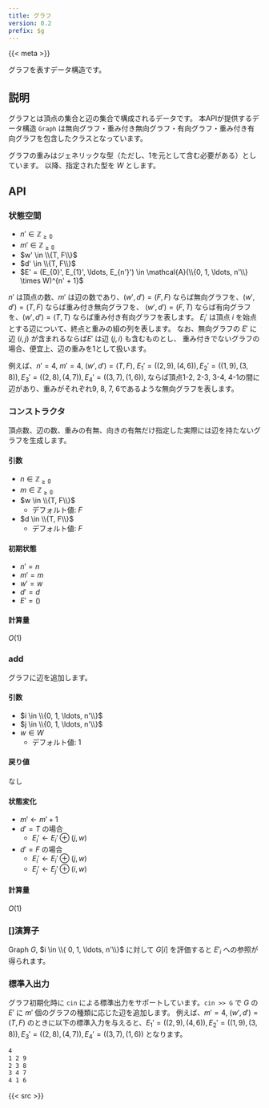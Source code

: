 ```yaml
---
title: グラフ
version: 0.2
prefix: $g
---
```


{{< meta >}}

グラフを表すデータ構造です。

## 説明
グラフとは頂点の集合と辺の集合で構成されるデータです。
本APIが提供するデータ構造 `Graph` は無向グラフ・重み付き無向グラフ・有向グラフ・重み付き有向グラフを包含したクラスとなっています。

グラフの重みはジェネリックな型（ただし、1を元として含む必要がある）としています。
以降、指定された型を $W$ とします。

## API

### 状態空間
- $n' \in \mathbb{Z_{\geq 0}}$
- $m' \in \mathbb{Z_{\geq 0}}$
- $w' \in \\{T, F\\}$
- $d' \in \\{T, F\\}$
- $E' = (E_{0}', E_{1}', \ldots, E_{n'}') \in \mathcal{A}(\\{0, 1, \ldots, n'\\} \times W)^{n' + 1}$

$n'$ は頂点の数、$m'$ は辺の数であり、$(w', d') = (F, F)$ ならば無向グラフを、$(w', d') = (T, F)$ ならば重み付き無向グラフを、
$(w', d') = (F, T)$ ならば有向グラフを、$(w', d') = (T, T)$ ならば重み付き有向グラフを表します。
$E_{i}'$ は頂点 $i$ を始点とする辺について、終点と重みの組の列を表します。
なお、無向グラフの $E'$ に辺 $(i, j)$ が含まれるならば$E'$ は辺 $(j, i)$ も含むものとし、
重み付きでないグラフの場合、便宜上、辺の重みを1として扱います。

例えば、$n' = 4$, $m' = 4$, $(w', d') = (T, F)$, $E_{1}' = ((2, 9), (4, 6)), E_{2}' = ((1, 9), (3, 8)), E_{3}' = ((2, 8), (4, 7)), E_{4}' = ((3, 7), (1, 6))$, ならば頂点1-2, 2-3, 3-4, 4-1の間に辺があり、重みがそれぞれ9, 8, 7, 6であるような無向グラフを表します。

### コンストラクタ
頂点数、辺の数、重みの有無、向きの有無だけ指定した実際には辺を持たないグラフを生成します。

#### 引数
- $n \in \mathbb{Z_{\geq 0}}$
- $m \in \mathbb{Z_{\geq 0}}$
- $w \in \\{T, F\\}$
  - デフォルト値: $F$
- $d \in \\{T, F\\}$
  - デフォルト値: $F$

#### 初期状態
- $n' = n$
- $m' = m$
- $w' = w$
- $d' = d$
- $E' = ()$

#### 計算量
$O(1)$

### add
グラフに辺を追加します。

#### 引数
- $i \in \\{0, 1, \ldots, n'\\}$
- $j \in \\{0, 1, \ldots, n'\\}$
- $w \in W$
  - デフォルト値: 1

#### 戻り値
なし

#### 状態変化
- $m' \leftarrow m' + 1$
- $d' = T$ の場合
  - $E_{i}' \leftarrow E_{i}' \oplus (j, w)$
- $d' = F$ の場合
  - $E_{i}' \leftarrow E_{i}' \oplus (j, w)$
  - $E_{j}' \leftarrow E_{j}' \oplus (i, w)$

#### 計算量
$O(1)$

### []演算子
Graph $G$, $i \in \\{ 0, 1, \ldots, n'\\}$ に対して $G[i]$ を評価すると $E'_{i}$ への参照が得られます。

### 標準入出力
グラフ初期化時に `cin` による標準出力をサポートしています。`cin >> G` で $G$ の $E'$ に $m'$ 個のグラフの種類に応じた辺を追加します。
例えば、$m' = 4$, $(w', d') = (T, F)$ のときに以下の標準入力を与えると、$E_{1}' = ((2, 9), (4, 6)), E_{2}' = ((1, 9), (3, 8)), E_{3}' = ((2, 8), (4, 7)), E_{4}' = ((3, 7), (1, 6))$ となります。

```txt
4
1 2 9
2 3 8
3 4 7
4 1 6
```


{{< src >}}